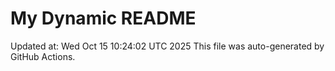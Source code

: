 # My Dynamic README
Updated at: Wed Oct 15 10:24:02 UTC 2025
This file was auto-generated by GitHub Actions.
